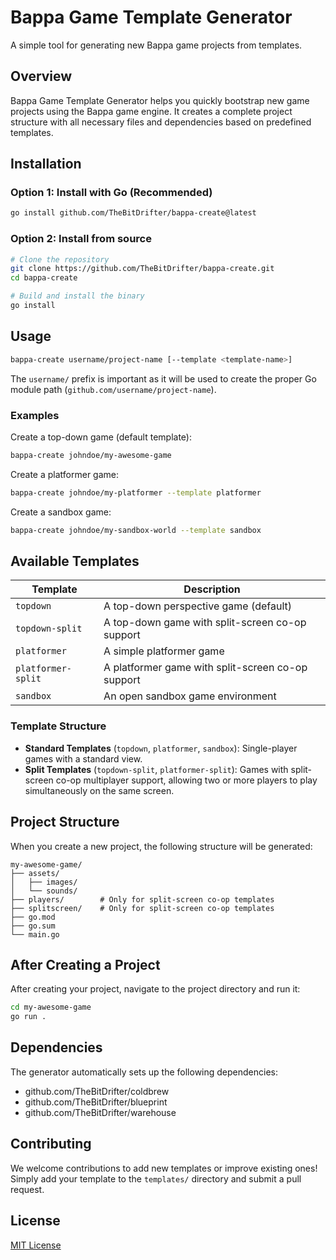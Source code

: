 # Bappa Game Template Generator

A simple tool for generating new Bappa game projects from templates.

## Overview

Bappa Game Template Generator helps you quickly bootstrap new game projects using the Bappa game engine. It creates a complete project structure with all necessary files and dependencies based on predefined templates.

## Installation

### Option 1: Install with Go (Recommended)

```bash
go install github.com/TheBitDrifter/bappa-create@latest
```

### Option 2: Install from source

```bash
# Clone the repository
git clone https://github.com/TheBitDrifter/bappa-create.git
cd bappa-create

# Build and install the binary
go install
```

## Usage

```bash
bappa-create username/project-name [--template <template-name>]
```

The `username/` prefix is important as it will be used to create the proper Go module path (`github.com/username/project-name`).

### Examples

Create a top-down game (default template):

```bash
bappa-create johndoe/my-awesome-game
```

Create a platformer game:

```bash
bappa-create johndoe/my-platformer --template platformer
```

Create a sandbox game:

```bash
bappa-create johndoe/my-sandbox-world --template sandbox
```

## Available Templates

| Template | Description |
|----------|-------------|
| `topdown` | A top-down perspective game (default) |
| `topdown-split` | A top-down game with split-screen co-op support |
| `platformer` | A simple platformer game |
| `platformer-split` | A platformer game with split-screen co-op support |
| `sandbox` | An open sandbox game environment |

### Template Structure

- **Standard Templates** (`topdown`, `platformer`, `sandbox`): Single-player games with a standard view.
- **Split Templates** (`topdown-split`, `platformer-split`): Games with split-screen co-op multiplayer support, allowing two or more players to play simultaneously on the same screen.

## Project Structure

When you create a new project, the following structure will be generated:

```
my-awesome-game/
├── assets/
│   ├── images/
│   └── sounds/
├── players/        # Only for split-screen co-op templates
├── splitscreen/    # Only for split-screen co-op templates
├── go.mod
├── go.sum
└── main.go
```

## After Creating a Project

After creating your project, navigate to the project directory and run it:

```bash
cd my-awesome-game
go run .
```

## Dependencies

The generator automatically sets up the following dependencies:

- github.com/TheBitDrifter/coldbrew
- github.com/TheBitDrifter/blueprint
- github.com/TheBitDrifter/warehouse

## Contributing

We welcome contributions to add new templates or improve existing ones! Simply add your template to the `templates/` directory and submit a pull request.

## License

[MIT License](LICENSE)
